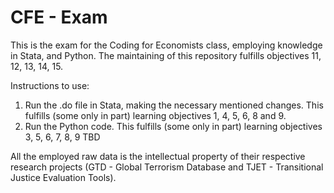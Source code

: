 # CFE - Exam 
 This is the exam for the Coding for Economists class, employing knowledge in Stata, and Python. The maintaining of this repository fulfills objectives 11, 12, 13, 14, 15. 

Instructions to use:
1. Run the .do file in Stata, making the necessary mentioned changes. This fulfills (some only in part) learning objectives 1, 4, 5, 6, 8 and 9.
2. Run the Python code. This fulfills (some only in part) learning objectives 3, 5, 6, 7, 8, 9 TBD


All the employed raw data is the intellectual property of their respective research projects (GTD - Global Terrorism Database and TJET - Transitional Justice Evaluation Tools). 

